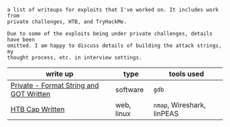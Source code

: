 ```summary
a list of writeups for exploits that I've worked on. It includes work from 
private challenges, HTB, and TryHackMe.

Due to some of the exploits being under private challenges, details have been 
omitted. I am happy to discuss details of building the attack strings, my 
thought process, etc. in interview settings.
```


| write up                                                  | type       | tools used                 |
| --------------------------------------------------------- | ---------- | -------------------------- |
| [Private - Format String and GOT Written](./exploits/Private%20Challenge%20-%20Format%20String%20and%20GOT%20Written.pdf)               | software   | `gdb`                      |
| [HTB Cap Written](./exploits/HTB%20Cap%20Written.pdf)<br> | web, linux | `nmap`, Wireshark, linPEAS |
